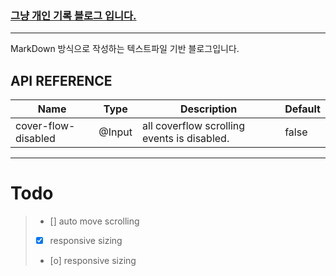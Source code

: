 

### [그냥 개인 기록 블로그 입니다.](https://kofelo123.github.io)

----
MarkDown 방식으로 작성하는 텍스트파일 기반 블로그입니다.

## API REFERENCE

| Name                   | Type    | Description                                                                   |Default|
|------------------------|---------|--------------------------------------------------------------------------------|-------|
| cover-flow-disabled   | @Input  | all coverflow scrolling events is disabled. | false |

___

# Todo
> - [] auto move scrolling<br>
> - [x] responsive sizing
> - [o] responsive sizing
